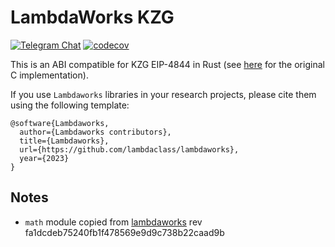 # LambdaWorks KZG

<div>

[![Telegram Chat][tg-badge]][tg-url]
[![codecov](https://img.shields.io/codecov/c/github/lambdaclass/lambdaworks)](https://codecov.io/gh/lambdaclass/lambdaworks)

[tg-badge]: https://img.shields.io/static/v1?color=green&logo=telegram&label=chat&style=flat&message=join
[tg-url]: https://t.me/+98Whlzql7Hs0MDZh

</div>

This is an ABI compatible for KZG EIP-4844 in Rust (see [here](https://github.com/ethereum/c-kzg-4844) for the original C implementation). 

If you use ```Lambdaworks``` libraries in your research projects, please cite them using the following template:

```
@software{Lambdaworks,
  author={Lambdaworks contributors},
  title={Lambdaworks},
  url={https://github.com/lambdaclass/lambdaworks},
  year={2023}
}
```

## Notes

* `math` module copied from [lambdaworks](https://github.com/lambdaclass/lambdaworks/) rev fa1dcdeb75240fb1f478569e9d9c738b22caad9b

